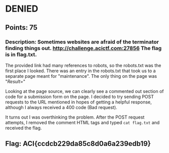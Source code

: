 # **DENIED**
## Points: 75
### **Description:** Sometimes websites are afraid of the terminator finding things out. http://challenge.acictf.com:27856 The flag is in flag.txt.
The provided link had many references to robots, so the robots.txt was the first place I looked.
There was an entry in the robots.txt that took us to a separate page meant for "maintenance". The only thing on the page was "*Result=*" 

Looking at the page source, we can clearly see a commented out section of code for a submission form on the page. I decided to try sending POST requests to the URL
mentioned in hopes of getting a helpful response, although I always received a 400 code (Bad request).

It turns out I was overthinking the problem. After the POST request attempts, I removed the comment HTML tags and typed `cat flag.txt` and received the flag.


## **Flag:** ACI{ccdcb229da85c8d0a6a239edb19}
